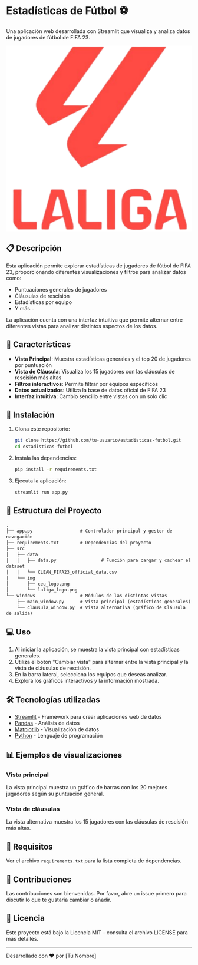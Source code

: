 # Estadísticas de Fútbol ⚽

Una aplicación web desarrollada con Streamlit que visualiza y analiza datos de jugadores de fútbol de FIFA 23.

![logos](./src/img/laliga_logo.png)

## 📋 Descripción

Esta aplicación permite explorar estadísticas de jugadores de fútbol de FIFA 23, proporcionando diferentes visualizaciones y filtros para analizar datos como:

- Puntuaciones generales de jugadores
- Cláusulas de rescisión
- Estadísticas por equipo
- Y más...

La aplicación cuenta con una interfaz intuitiva que permite alternar entre diferentes vistas para analizar distintos aspectos de los datos.

## 🚀 Características

- **Vista Principal**: Muestra estadísticas generales y el top 20 de jugadores por puntuación
- **Vista de Cláusula**: Visualiza los 15 jugadores con las cláusulas de rescisión más altas
- **Filtros interactivos**: Permite filtrar por equipos específicos
- **Datos actualizados**: Utiliza la base de datos oficial de FIFA 23
- **Interfaz intuitiva**: Cambio sencillo entre vistas con un solo clic

## 🔧 Instalación

1. Clona este repositorio:
   ```bash
   git clone https://github.com/tu-usuario/estadisticas-futbol.git
   cd estadisticas-futbol
   ```

2. Instala las dependencias:
   ```bash
   pip install -r requirements.txt
   ```

3. Ejecuta la aplicación:
   ```bash
   streamlit run app.py
   ```

## 📂 Estructura del Proyecto

```
.
├── app.py                  # Controlador principal y gestor de navegación
├── requirements.txt        # Dependencias del proyecto
├── src
│   ├── data
│   │   ├── data.py                 # Función para cargar y cachear el dataset
│   │   └── CLEAN_FIFA23_official_data.csv
│   └── img
│       ├── ceu_logo.png
│       └── laliga_logo.png
└── windows                 # Módulos de las distintas vistas
    ├── main_window.py      # Vista principal (estadísticas generales)
    └── clausula_window.py  # Vista alternativa (gráfico de Cláusula de salida)
```

## 💻 Uso

1. Al iniciar la aplicación, se muestra la vista principal con estadísticas generales.
2. Utiliza el botón "Cambiar vista" para alternar entre la vista principal y la vista de cláusulas de rescisión.
3. En la barra lateral, selecciona los equipos que deseas analizar.
4. Explora los gráficos interactivos y la información mostrada.

## 🛠️ Tecnologías utilizadas

- [Streamlit](https://streamlit.io/) - Framework para crear aplicaciones web de datos
- [Pandas](https://pandas.pydata.org/) - Análisis de datos
- [Matplotlib](https://matplotlib.org/) - Visualización de datos
- [Python](https://www.python.org/) - Lenguaje de programación

## 📊 Ejemplos de visualizaciones

### Vista principal
La vista principal muestra un gráfico de barras con los 20 mejores jugadores según su puntuación general.

### Vista de cláusulas
La vista alternativa muestra los 15 jugadores con las cláusulas de rescisión más altas.

## 📝 Requisitos

Ver el archivo `requirements.txt` para la lista completa de dependencias.

## 🤝 Contribuciones

Las contribuciones son bienvenidas. Por favor, abre un issue primero para discutir lo que te gustaría cambiar o añadir.

## 📄 Licencia

Este proyecto está bajo la Licencia MIT - consulta el archivo LICENSE para más detalles.


---

Desarrollado con ❤️ por [Tu Nombre]
